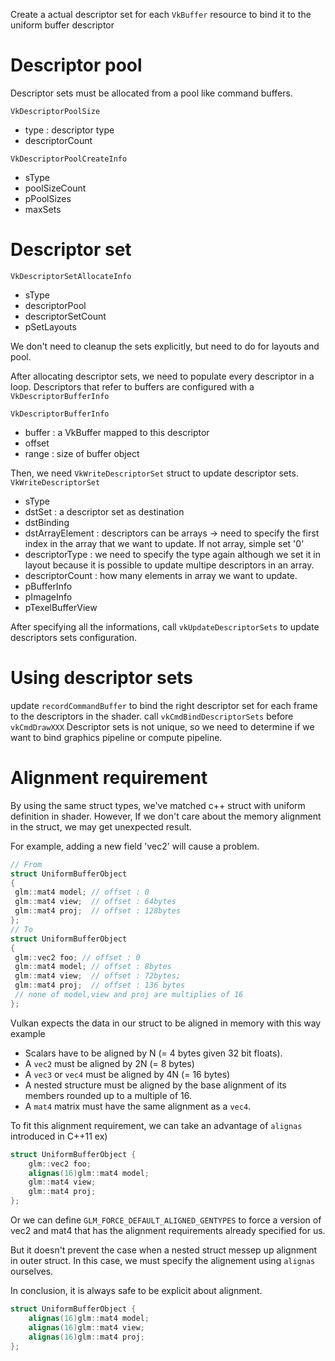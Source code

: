 Create a actual descriptor set for each `VkBuffer` resource to bind it to the uniform buffer descriptor

# Descriptor pool

Descriptor sets must be allocated from a pool like command buffers.

`VkDescriptorPoolSize`
- type : descriptor type
- descriptorCount  

`VkDescriptorPoolCreateInfo`
- sType
- poolSizeCount 
- pPoolSizes
- maxSets


# Descriptor set
`VkDescriptorSetAllocateInfo`
- sType
- descriptorPool
- descriptorSetCount
- pSetLayouts

We don't need to cleanup the sets explicitly, but need to do for layouts and pool.

After allocating descriptor sets, we need to populate every descriptor in a loop.
Descriptors that refer to buffers are configured with a `VkDescriptorBufferInfo`

`VkDescriptorBufferInfo`
- buffer : a VkBuffer mapped to this descriptor
- offset 
- range : size of buffer object

Then, we need `VkWriteDescriptorSet` struct to update descriptor sets.
`VkWriteDescriptorSet`
 - sType
 - dstSet :  a descriptor set as destination
 - dstBinding
 - dstArrayElement : descriptors can be arrays -> need to specify the first index in the array that we want to update. If not array, simple set '0'
 - descriptorType : we need to specify the type again although we set it in layout because it is possible to update multipe descriptors in an array.
 - descriptorCount : how many elements in array we want to update.
 - pBufferInfo
 - pImageInfo
 - pTexelBufferView

After specifying all the informations, call `vkUpdateDescriptorSets` to update descriptors sets configuration.

# Using descriptor sets
update `recordCommandBuffer` to bind the right descriptor set for each frame to the descriptors in the shader.
call `vkCmdBindDescriptorSets` before `vkCmdDrawXXX`
Descriptor sets is not unique, so we need to determine if we want to bind graphics pipeline or compute pipeline.

# Alignment requirement
By using the same struct types, we've matched c++ struct with uniform definition in shader.
However,  If we don't care about the memory alignment in the struct, we may get unexpected result.

For example, adding a new field 'vec2' will cause a problem. 
```cpp
// From
struct UniformBufferObject 
{ 
 glm::mat4 model; // offset : 0
 glm::mat4 view;  // offset : 64bytes
 glm::mat4 proj;  // offset : 128bytes
};
// To
struct UniformBufferObject 
{  
 glm::vec2 foo; // offset : 0
 glm::mat4 model; // offset : 8bytes 
 glm::mat4 view;  // offset : 72bytes;
 glm::mat4 proj;  // offset : 136 bytes 
 // none of model,view and proj are multiplies of 16
};
```

Vulkan expects the data in our struct to be aligned in memory with this way example
- Scalars have to be aligned by N (= 4 bytes given 32 bit floats).
- A `vec2` must be aligned by 2N (= 8 bytes)
- A `vec3` or `vec4` must be aligned by 4N (= 16 bytes)
- A nested structure must be aligned by the base alignment of its members rounded up to a multiple of 16.
- A `mat4` matrix must have the same alignment as a `vec4`.

To fit this alignment requirement, we can take an advantage of `alignas` introduced in C++11
ex)
```cpp
struct UniformBufferObject {
    glm::vec2 foo;
	alignas(16)glm::mat4 model;
	glm::mat4 view;
	glm::mat4 proj;
};
```
Or we can define `GLM_FORCE_DEFAULT_ALIGNED_GENTYPES` to force a version of vec2 and mat4 that has the alignment requirements already specified for us.

But it doesn't prevent the case when a nested struct messep up alignment in outer struct.
In this case, we must specify the alignement using `alignas` ourselves.

In conclusion, it is always safe to be explicit about alignment.
```cpp
struct UniformBufferObject {
	alignas(16)glm::mat4 model;
	alignas(16)glm::mat4 view;
	alignas(16)glm::mat4 proj;
};
```